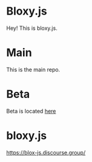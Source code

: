 # Bloxy.js


Hey! This is bloxy.js.

# Main


This is the main repo.

# Beta


Beta is located [here](https://github.com/bloxy-js/beta)

# bloxy.js


https://blox-js.discourse.group/
